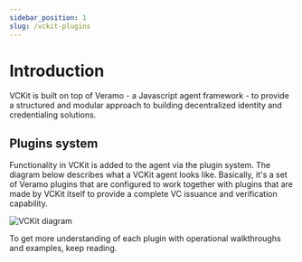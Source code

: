 ```yaml
---
sidebar_position: 1
slug: /vckit-plugins
---
```

# Introduction
VCKit is built on top of Veramo - a Javascript agent framework - to provide a structured and modular approach to building decentralized identity and credentialing solutions.
## Plugins system

Functionality in VCKit is added to the agent via the plugin system. The diagram below describes what a VCKit agent looks like. Basically, it's a set of Veramo plugins that are configured to work together with plugins that are made by VCKit itself to provide a complete VC issuance and verification capability.

![VCKit diagram](/img/vckit-diagram.svg)

To get more understanding of each plugin with operational walkthroughs and examples, keep reading.